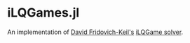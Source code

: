 # iLQGames.jl

An implementation of [David Fridovich-Keil's](@dfridovi) [iLQGame solver](HJReachability/ilqgames).
